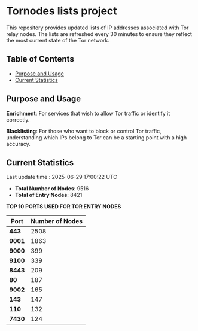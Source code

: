 # Tornodes lists project

This repository provides updated lists of IP addresses associated with Tor relay nodes. The lists are refreshed every 30 minutes to ensure they reflect the most current state of the Tor network.

## Table of Contents

- [Purpose and Usage](#purpose-and-usage)
- [Current Statistics](#current-statistics)


## Purpose and Usage

**Enrichment**: For services that wish to allow Tor traffic or identify it correctly.

**Blacklisting**: For those who want to block or control Tor traffic, understanding which IPs belong to Tor can be a starting point with a high accuracy.

## Current Statistics

Last update time : 2025-06-29 17:00:22 UTC

- **Total Number of Nodes**: 9516
- **Total of Entry Nodes**: 8421

**TOP 10 PORTS USED FOR TOR ENTRY NODES**

| **Port** | **Number of Nodes** |
|------|-----------------|
| **443**   | 2508  |
| **9001**   | 1863  |
| **9000**   | 399  |
| **9100**   | 339  |
| **8443**   | 209  |
| **80**   | 187  |
| **9002**   | 165  |
| **143**   | 147  |
| **110**   | 132  |
| **7430**   | 124  |

